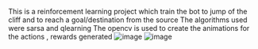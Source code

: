 This is a reinforcement learning project which train the bot to jump of the cliff and to reach a goal/destination from the source 
The algorithms used were sarsa and qlearning
The opencv is used to create the animations for the actions , rewards generated
![image](https://github.com/user-attachments/assets/15f38591-e3e5-4f59-badd-800e4363ff6c)
![image](https://github.com/user-attachments/assets/ecde3448-95c9-454b-9d8c-5e2bd0a8a2e5)

